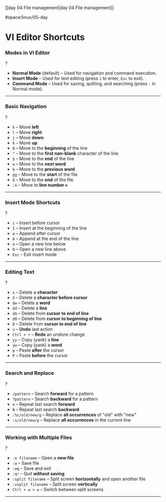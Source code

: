 
[[day 04 File management|day 04 File management]]


#space/linux/05-day



# VI Editor Shortcuts 



### Modes in VI Editor
?
- **Normal Mode** (default) – Used for navigation and command execution.
- **Insert Mode** – Used for text editing (press `i` to enter, `Esc` to exit).
- **Command Mode** – Used for saving, quitting, and searching (press `:` in Normal mode).
<!--SR:!2025-05-02,1,210-->

---

### Basic Navigation
?
- `h` – Move **left**
- `l` – Move **right**
- `j` – Move **down**
- `k` – Move **up**
- `0` – Move to the **beginning** of the line
- `^` – Move to the **first non-blank** character of the line
- `$` – Move to the **end** of the line
- `w` – Move to the **next word**
- `b` – Move to the **previous word**
- `gg` – Move to the **start** of the file
- `G` – Move to the **end** of the file
- `:n` – Move to **line number `n`**
<!--SR:!2025-05-02,1,210-->

---

### Insert Mode Shortcuts
?
- `i` – Insert before cursor
- `I` – Insert at the beginning of the line
- `a` – Append after cursor
- `A` – Append at the end of the line
- `o` – Open a new line below
- `O` – Open a new line above
- `Esc` – Exit insert mode
<!--SR:!2025-05-02,1,210-->

---

### Editing Text
?
- `x` – Delete a **character**
- `X` – Delete a **character before cursor**
- `dw` – Delete a **word**
- `dd` – Delete a **line**
- `d$` – Delete from **cursor to end of line**
- `d0` – Delete from **cursor to beginning of line**
- `D` – Delete from **cursor to end of line**
- `u` – **Undo** last action
- `Ctrl + r` – **Redo** an undone change
- `yy` – Copy (yank) a **line**
- `yw` – Copy (yank) a **word**
- `p` – Paste **after** the cursor
- `P` – Paste **before** the cursor
<!--SR:!2025-05-02,1,210-->

---

### Search and Replace
?
- `/pattern` – Search **forward** for a pattern
- `?pattern` – Search **backward** for a pattern
- `n` – Repeat last search **forward**
- `N` – Repeat last search **backward**
- `:%s/old/new/g` – Replace **all occurrences** of "old" with "new"
- `:s/old/new/g` – Replace **all occurrences** in the current line
<!--SR:!2025-05-02,1,210-->

---

### Working with Multiple Files
?
- `:e filename` – Open a **new file**
- `:w` – Save file
- `:wq` – Save and exit
- `:q!` – Quit **without saving**
- `:split filename` – Split screen **horizontally** and open another file
- `:vsplit filename` – Split screen **vertically**
- `Ctrl + w + w` – Switch between split screens
<!--SR:!2025-05-02,1,210-->

---